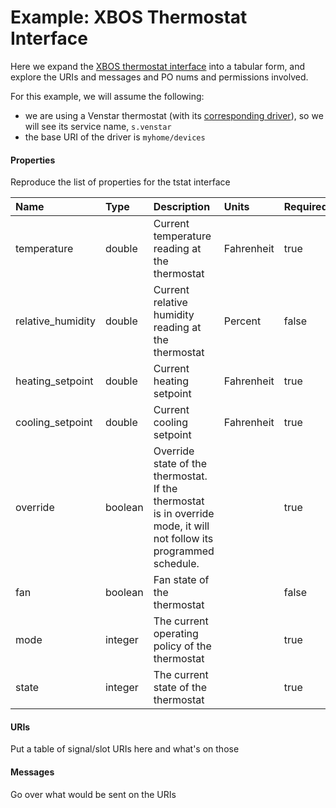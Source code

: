 # Example: XBOS Thermostat Interface

Here we expand the [XBOS thermostat interface](https://github.com/SoftwareDefinedBuildings/XBOS/blob/master/interfaces/xbos_thermostat.yaml) into a tabular form, and explore the URIs and messages and PO nums and permissions involved.

For this example, we will assume the following:

* we are using a Venstar thermostat \(with its [corresponding driver](https://github.com/SoftwareDefinedBuildings/bw2-contrib/tree/master/driver/venstar)\), so we will see its service name, `s.venstar`
* the base URI of the driver is `myhome/devices`

#### Properties

Reproduce the list of properties for the tstat interface

| **Name** | **Type** | **Description** | **Units** | Required |
| :--- | :--- | :--- | :--- | :--- |
| temperature | double | Current temperature reading at the thermostat | Fahrenheit | true |
| relative\_humidity | double | Current relative humidity reading at the thermostat | Percent | false |
| heating\_setpoint | double | Current heating setpoint | Fahrenheit | true |
| cooling\_setpoint | double | Current cooling setpoint | Fahrenheit | true |
| override | boolean | Override state of the thermostat. If the thermostat is in override mode, it will not follow its programmed schedule. |  | true |
| fan | boolean | Fan state of the thermostat |  | false |
| mode | integer | The current operating policy of the thermostat |  | true |
| state | integer | The current state of the thermostat |  | true |

#### URIs

Put a table of signal/slot URIs here and what's on those

#### Messages

Go over what would be sent on the URIs

